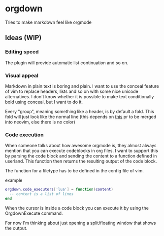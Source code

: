 # orgdown
Tries to make markdown feel like orgmode

## Ideas (WIP)

### Editing speed

The plugin will provide automatic list continuation and so on.

### Visual appeal

Markdown in plain text is boring and plain. I want to use the conceal feature of vim to replace headers, lists and so on with some nice unicode alternatives.
I don't know whether it is possible to make text conditionally bold using conceal, but I want to do it.

Every "group", meaning something like a header, is by default a fold. This fold will just look like the normal line (this depends on [this](https://github.com/neovim/neovim/pull/12515) pr to be merged into neovim, else there is no color)

### Code execution

When someone talks about how awesome orgmode is, they almost always mention that you can execute codeblocks in org files. I want to support this by parsing the code block and sending the content to a function defined in userland. This function then returns the resulting output of the code block.

The function for a filetype has to be defined in the config file of vim.

example
```lua
orgdown.code_executors['lua'] = function(content)
  -- content is a list of lines
end
```

When the cursor is inside a code block you can execute it by using the OrgdownExecute command.

For now I'm thinking about just opening a split/floating window that shows the output.
